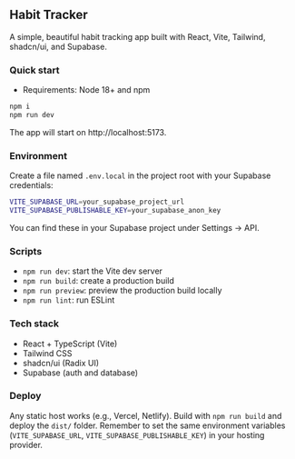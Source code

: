 ## Habit Tracker

A simple, beautiful habit tracking app built with React, Vite, Tailwind, shadcn/ui, and Supabase.

### Quick start
- Requirements: Node 18+ and npm

```bash
npm i
npm run dev
```

The app will start on http://localhost:5173.

### Environment
Create a file named `.env.local` in the project root with your Supabase credentials:

```bash
VITE_SUPABASE_URL=your_supabase_project_url
VITE_SUPABASE_PUBLISHABLE_KEY=your_supabase_anon_key
```

You can find these in your Supabase project under Settings → API.

### Scripts
- `npm run dev`: start the Vite dev server
- `npm run build`: create a production build
- `npm run preview`: preview the production build locally
- `npm run lint`: run ESLint

### Tech stack
- React + TypeScript (Vite)
- Tailwind CSS
- shadcn/ui (Radix UI)
- Supabase (auth and database)

### Deploy
Any static host works (e.g., Vercel, Netlify). Build with `npm run build` and deploy the `dist/` folder. Remember to set the same environment variables (`VITE_SUPABASE_URL`, `VITE_SUPABASE_PUBLISHABLE_KEY`) in your hosting provider.
